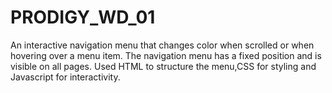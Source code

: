 # PRODIGY_WD_01
An interactive navigation menu that changes color when scrolled or when hovering over a menu item. The navigation menu has a fixed position and is visible on all pages. Used HTML to structure the menu,CSS for styling and Javascript for interactivity.
